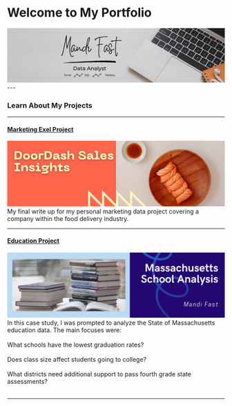 # Welcome to My Portfolio
<img src="images/Grey Minimalist Modern Social Media Specialist LinkedIn Banner.jpg?raw=true"/>
---

### Learn About My Projects
---
#### [Marketing Exel Project](https://www.linkedin.com/pulse/doordash-sales-insights-excel-mandi-fast/)
[<img src="images/Orange and Yellow Modern Playful Sushi Making Guide LinkedIn Article Cover Image .png?raw=true"/>](https://www.linkedin.com/pulse/doordash-sales-insights-excel-mandi-fast/)
My final write up for my personal marketing data project covering a company within the food delivery industry. 


---
#### [Education Project](https://www.linkedin.com/pulse/massachusetts-schools-analysis-mandi-fast)
[<img src="images/Blue and White Modern Fun Travel Tips LinkedIn Article Cover Image.png?raw=true"/>](https://www.linkedin.com/pulse/massachusetts-schools-analysis-mandi-fast)
In this case study, I was prompted to analyze the State of Massachusetts education data. The main focuses were:<br><br>
What schools have the lowest graduation rates? <br><br>
Does class size affect students going to college? <br><br>
What districts need additional support to pass fourth grade state assessments? <br><br> 

---





